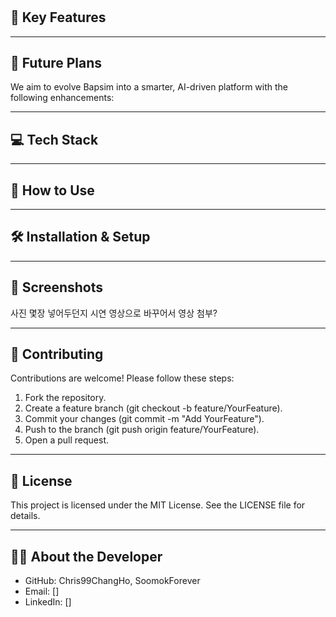 # 


## 🌟 Key Features


---

## 🚀 Future Plans
We aim to evolve Bapsim into a smarter, AI-driven platform with the following enhancements:


---

## 💻 Tech Stack


---

## 📖 How to Use


---

## 🛠 Installation & Setup

---

## 📸 Screenshots
사진 몇장 넣어두던지 시연 영상으로 바꾸어서 영상 첨부?

---

## 🤝 Contributing
Contributions are welcome! Please follow these steps:
1. Fork the repository.
2. Create a feature branch (git checkout -b feature/YourFeature).
3. Commit your changes (git commit -m "Add YourFeature").
4. Push to the branch (git push origin feature/YourFeature).
5. Open a pull request.

---

## 📜 License
This project is licensed under the MIT License. See the LICENSE file for details.

---

## 👨‍💻 About the Developer
- GitHub: Chris99ChangHo, SoomokForever
- Email: []
- LinkedIn: []
